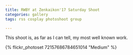 ```yaml
---
title: RWBY at Zenkaikon'17 Saturday Shoot
categories: gallery
tags: rss cosplay photoshoot group

---
```


This shoot is, as far as I can tell, my most well known work. 

{% flickr_photoset 72157686784651014 "Medium" %}